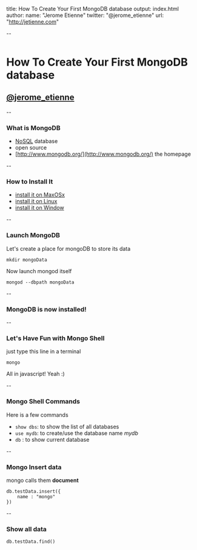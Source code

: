 title: How To Create Your First MongoDB database
output: index.html
author:
  name: "Jerome Etienne"
  twitter: "@jerome_etienne"
  url: "http://jetienne.com"

--

<style>.slide-content{width: 1024px;}</style>
<style>.slide-content code {font-size:150%;}</style>
<style>h1 {margin-top:50px;}</style>
<base target='_blank'/>

# How To Create Your First MongoDB database

## <a href='http://twitter.com/jerome_etienne'>@jerome_etienne</a>

--

### What is MongoDB

* [NoSQL](http://en.wikipedia.org/wiki/NoSQL) database
* open source
* [http://www.mongodb.org/](http://www.mongodb.org/) the homepage

--

### How to Install It

* [install it on MaxOSx](http://docs.mongodb.org/manual/tutorial/install-mongodb-on-os-x/)
* [install it on Linux](http://docs.mongodb.org/manual/tutorial/install-mongodb-on-ubuntu/)
* [install it on Window](http://docs.mongodb.org/manual/tutorial/install-mongodb-on-windows/)

--

### Launch MongoDB

Let's create a place for mongoDB to store its data

```
mkdir mongoData
```

Now launch mongod itself 

```
mongod --dbpath mongoData
```

--

### MongoDB is now installed!

--

### Let's Have Fun with Mongo Shell

just type this line in a terminal 

```
mongo
```

All in javascript! Yeah :)

--

### Mongo Shell Commands

Here is a few commands

* ```show dbs```: to show the list of all databases
* ```use mydb```: to create/use the database name *mydb*
* ```db``` : to show current database

--

### Mongo Insert data

mongo calls them **document**

```
db.testData.insert({
	name : "mongo"
})
```

--

### Show all data

```
db.testData.find()
```
